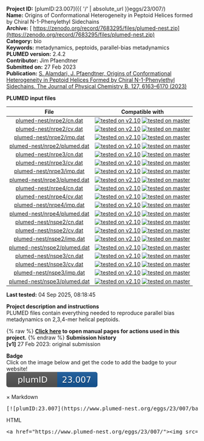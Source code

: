 **Project ID:** [plumID:23.007]({{ '/' | absolute_url }}eggs/23/007/)  
**Name:**  Origins of Conformational Heterogeneity in Peptoid Helices formed by Chiral N-1-Phenylethyl Sidechains  
**Archive:** [ https://zenodo.org/record/7683295/files/plumed-nest.zip](https://zenodo.org/record/7683295/files/plumed-nest.zip)  
**Category:**  bio  
**Keywords:**  metadynamics, peptoids, parallel-bias metadynamics  
**PLUMED version:**  2.4.2  
**Contributor:**  Jim Pfaendtner  
**Submitted on:** 27 Feb 2023  
**Publication:** [S. Alamdari, J. Pfaendtner, Origins of Conformational Heterogeneity in Peptoid Helices Formed by Chiral N-1-Phenylethyl Sidechains. The Journal of Physical Chemistry B. 127, 6163–6170 (2023)](http://dx.doi.org/10.1021/acs.jpcb.3c02576)  
  
**PLUMED input files**  
  
| File     | Compatible with |  
|:--------:|:--------:|  
| [plumed-nest/nrpe2/cn.dat](./data/plumed-nest/nrpe2/cn.dat.md) |  [![tested on v2.10](https://img.shields.io/badge/v2.10-passing-green.svg)](data/plumed-nest/nrpe2/cn.dat.plumed.stderr) [![tested on master](https://img.shields.io/badge/master-passing-green.svg)](data/plumed-nest/nrpe2/cn.dat.plumed_master.stderr) |  
| [plumed-nest/nrpe2/cv.dat](./data/plumed-nest/nrpe2/cv.dat.md) |  [![tested on v2.10](https://img.shields.io/badge/v2.10-passing-green.svg)](data/plumed-nest/nrpe2/cv.dat.plumed.stderr) [![tested on master](https://img.shields.io/badge/master-passing-green.svg)](data/plumed-nest/nrpe2/cv.dat.plumed_master.stderr) |  
| [plumed-nest/nrpe2/imp.dat](./data/plumed-nest/nrpe2/imp.dat.md) |  [![tested on v2.10](https://img.shields.io/badge/v2.10-passing-green.svg)](data/plumed-nest/nrpe2/imp.dat.plumed.stderr) [![tested on master](https://img.shields.io/badge/master-passing-green.svg)](data/plumed-nest/nrpe2/imp.dat.plumed_master.stderr) |  
| [plumed-nest/nrpe2/plumed.dat](./data/plumed-nest/nrpe2/plumed.dat.md) |  [![tested on v2.10](https://img.shields.io/badge/v2.10-passing-green.svg)](data/plumed-nest/nrpe2/plumed.dat.plumed.stderr) [![tested on master](https://img.shields.io/badge/master-passing-green.svg)](data/plumed-nest/nrpe2/plumed.dat.plumed_master.stderr) |  
| [plumed-nest/nrpe3/cn.dat](./data/plumed-nest/nrpe3/cn.dat.md) |  [![tested on v2.10](https://img.shields.io/badge/v2.10-passing-green.svg)](data/plumed-nest/nrpe3/cn.dat.plumed.stderr) [![tested on master](https://img.shields.io/badge/master-passing-green.svg)](data/plumed-nest/nrpe3/cn.dat.plumed_master.stderr) |  
| [plumed-nest/nrpe3/cv.dat](./data/plumed-nest/nrpe3/cv.dat.md) |  [![tested on v2.10](https://img.shields.io/badge/v2.10-passing-green.svg)](data/plumed-nest/nrpe3/cv.dat.plumed.stderr) [![tested on master](https://img.shields.io/badge/master-passing-green.svg)](data/plumed-nest/nrpe3/cv.dat.plumed_master.stderr) |  
| [plumed-nest/nrpe3/imp.dat](./data/plumed-nest/nrpe3/imp.dat.md) |  [![tested on v2.10](https://img.shields.io/badge/v2.10-passing-green.svg)](data/plumed-nest/nrpe3/imp.dat.plumed.stderr) [![tested on master](https://img.shields.io/badge/master-passing-green.svg)](data/plumed-nest/nrpe3/imp.dat.plumed_master.stderr) |  
| [plumed-nest/nrpe3/plumed.dat](./data/plumed-nest/nrpe3/plumed.dat.md) |  [![tested on v2.10](https://img.shields.io/badge/v2.10-passing-green.svg)](data/plumed-nest/nrpe3/plumed.dat.plumed.stderr) [![tested on master](https://img.shields.io/badge/master-passing-green.svg)](data/plumed-nest/nrpe3/plumed.dat.plumed_master.stderr) |  
| [plumed-nest/nrpe4/cn.dat](./data/plumed-nest/nrpe4/cn.dat.md) |  [![tested on v2.10](https://img.shields.io/badge/v2.10-passing-green.svg)](data/plumed-nest/nrpe4/cn.dat.plumed.stderr) [![tested on master](https://img.shields.io/badge/master-passing-green.svg)](data/plumed-nest/nrpe4/cn.dat.plumed_master.stderr) |  
| [plumed-nest/nrpe4/cv.dat](./data/plumed-nest/nrpe4/cv.dat.md) |  [![tested on v2.10](https://img.shields.io/badge/v2.10-passing-green.svg)](data/plumed-nest/nrpe4/cv.dat.plumed.stderr) [![tested on master](https://img.shields.io/badge/master-passing-green.svg)](data/plumed-nest/nrpe4/cv.dat.plumed_master.stderr) |  
| [plumed-nest/nrpe4/imp.dat](./data/plumed-nest/nrpe4/imp.dat.md) |  [![tested on v2.10](https://img.shields.io/badge/v2.10-passing-green.svg)](data/plumed-nest/nrpe4/imp.dat.plumed.stderr) [![tested on master](https://img.shields.io/badge/master-passing-green.svg)](data/plumed-nest/nrpe4/imp.dat.plumed_master.stderr) |  
| [plumed-nest/nrpe4/plumed.dat](./data/plumed-nest/nrpe4/plumed.dat.md) |  [![tested on v2.10](https://img.shields.io/badge/v2.10-passing-green.svg)](data/plumed-nest/nrpe4/plumed.dat.plumed.stderr) [![tested on master](https://img.shields.io/badge/master-passing-green.svg)](data/plumed-nest/nrpe4/plumed.dat.plumed_master.stderr) |  
| [plumed-nest/nspe2/cn.dat](./data/plumed-nest/nspe2/cn.dat.md) |  [![tested on v2.10](https://img.shields.io/badge/v2.10-passing-green.svg)](data/plumed-nest/nspe2/cn.dat.plumed.stderr) [![tested on master](https://img.shields.io/badge/master-passing-green.svg)](data/plumed-nest/nspe2/cn.dat.plumed_master.stderr) |  
| [plumed-nest/nspe2/cv.dat](./data/plumed-nest/nspe2/cv.dat.md) |  [![tested on v2.10](https://img.shields.io/badge/v2.10-passing-green.svg)](data/plumed-nest/nspe2/cv.dat.plumed.stderr) [![tested on master](https://img.shields.io/badge/master-passing-green.svg)](data/plumed-nest/nspe2/cv.dat.plumed_master.stderr) |  
| [plumed-nest/nspe2/imp.dat](./data/plumed-nest/nspe2/imp.dat.md) |  [![tested on v2.10](https://img.shields.io/badge/v2.10-passing-green.svg)](data/plumed-nest/nspe2/imp.dat.plumed.stderr) [![tested on master](https://img.shields.io/badge/master-passing-green.svg)](data/plumed-nest/nspe2/imp.dat.plumed_master.stderr) |  
| [plumed-nest/nspe2/plumed.dat](./data/plumed-nest/nspe2/plumed.dat.md) |  [![tested on v2.10](https://img.shields.io/badge/v2.10-passing-green.svg)](data/plumed-nest/nspe2/plumed.dat.plumed.stderr) [![tested on master](https://img.shields.io/badge/master-passing-green.svg)](data/plumed-nest/nspe2/plumed.dat.plumed_master.stderr) |  
| [plumed-nest/nspe3/cn.dat](./data/plumed-nest/nspe3/cn.dat.md) |  [![tested on v2.10](https://img.shields.io/badge/v2.10-passing-green.svg)](data/plumed-nest/nspe3/cn.dat.plumed.stderr) [![tested on master](https://img.shields.io/badge/master-passing-green.svg)](data/plumed-nest/nspe3/cn.dat.plumed_master.stderr) |  
| [plumed-nest/nspe3/cv.dat](./data/plumed-nest/nspe3/cv.dat.md) |  [![tested on v2.10](https://img.shields.io/badge/v2.10-passing-green.svg)](data/plumed-nest/nspe3/cv.dat.plumed.stderr) [![tested on master](https://img.shields.io/badge/master-passing-green.svg)](data/plumed-nest/nspe3/cv.dat.plumed_master.stderr) |  
| [plumed-nest/nspe3/imp.dat](./data/plumed-nest/nspe3/imp.dat.md) |  [![tested on v2.10](https://img.shields.io/badge/v2.10-passing-green.svg)](data/plumed-nest/nspe3/imp.dat.plumed.stderr) [![tested on master](https://img.shields.io/badge/master-passing-green.svg)](data/plumed-nest/nspe3/imp.dat.plumed_master.stderr) |  
| [plumed-nest/nspe3/plumed.dat](./data/plumed-nest/nspe3/plumed.dat.md) |  [![tested on v2.10](https://img.shields.io/badge/v2.10-passing-green.svg)](data/plumed-nest/nspe3/plumed.dat.plumed.stderr) [![tested on master](https://img.shields.io/badge/master-passing-green.svg)](data/plumed-nest/nspe3/plumed.dat.plumed_master.stderr) |  
  
**Last tested:**  04 Sep 2025, 08:18:45
  
**Project description and instructions**  
PLUMED files contain everything needed to reproduce parallel bias metadynamics on 2,3,4-mer helical peptoids.
  
{% raw %}
<b><a href="https://www.plumed.org/doc-master/user-doc/html/actionlist/?actions=TORSION,WHOLEMOLECULES,COM,RESTRAINT,GYRATION,COORDINATION,INCLUDE,PRINT,PBMETAD" target="_blank">Click here</a> to open manual pages for actions used in this project.</b>
{% endraw %}
**Submission history**  
**[v1]** 27 Feb 2023: original submission  
  
**Badge**  
Click on the image below and get the code to add the badge to your website!  
<img src="./badge.svg" alt="plumeDnest:23.007" id="myBtn" class="badge">
<div id="myModal" class="modal">
  <div class="modal-content">
    <span class="close">&times;</span>
    Markdown<pre>[![plumID:23.007](https://www.plumed-nest.org/eggs/23/007/badge.svg)](https://www.plumed-nest.org/eggs/23/007/)</pre>
    HTML<pre>&lt;a href="https://www.plumed-nest.org/eggs/23/007/"&gt;&lt;img src="https://www.plumed-nest.org/eggs/23/007/badge.svg" alt="plumID:23.007"&gt;&lt;/a&gt;</pre>
  </div>
</div>

